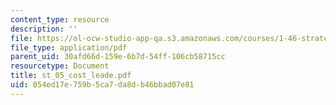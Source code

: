 ```yaml
---
content_type: resource
description: ''
file: https://ol-ocw-studio-app-qa.s3.amazonaws.com/courses/1-46-strategic-management-in-the-design-and-construction-value-chain-fall-2003/054ed17e759b5ca7da8db46bbad07e81_st_05_cost_leade.pdf
file_type: application/pdf
parent_uid: 30afd66d-159e-6b7d-54ff-106cb58715cc
resourcetype: Document
title: st_05_cost_leade.pdf
uid: 054ed17e-759b-5ca7-da8d-b46bbad07e81
---
```

